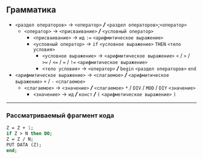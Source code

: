## Грамматика

- `<раздел операторов>` -> `<оператор>` ___/___ `<раздел операторов>`;`<оператор>`
  - `<оператор>` -> `<присваивание>` ___/___ `<условный оператор>`
    - `<присваивание>` -> `ид` `:=` `<арифмитическое выражение>`
    - `<условный оператор>` -> `if` `<условное выражение>` `THEN` `<тело условия>`
      - `<условное выражение>` -> `<арифмитическое выражение>` `<` / `>` / `>=` / `<=` / `=` / `!=`  `<арифмитическое выражение>`
      - `<тело условия>` -> `<оператор>` ___/___ `begin` `<раздел операторов>` `end`
- `<арифмитическое выражение>` -> `<слагаемое>` ___/___ `<арифмитическое выражение>` `+` / `-` `<слагаемое>`
  - `<слагаемое>` -> `<значение>` ___/___ `<слагаемое>` `*` / `DIV` / `MOD` / `DIY` `<значение>`
    - `<значение>` ->  `ид` ___/___ `конст` ___/___ `(` `<арифметическое выражение>` `)`

---

### Рассматриваемый фрагмент кода
```pascal
Z = Z + 1;
if Z > N then DO;
Z = Z / N;
PUT DATA (Z);
end;
```